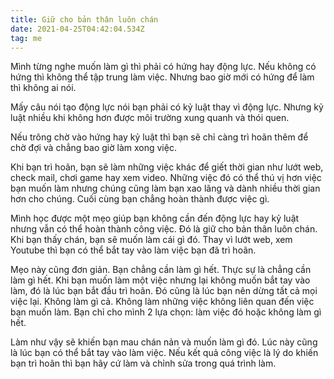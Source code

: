 ```yaml
---
title: Giữ cho bản thân luôn chán
date: 2021-04-25T04:42:04.534Z
tag: me
---
```

Mình từng nghe muốn làm gì thì phải có hứng hay động lực. Nếu không có hứng thì không thể tập trung làm việc. Nhưng bao giờ mới có hứng để làm thì không ai nói.

Mấy câu nói tạo động lực nói bạn phải có kỷ luật thay vì động lực. Nhưng kỷ luật nhiều khi không hơn được môi trường xung quanh và thói quen.

Nếu trông chờ vào hứng hay kỷ luật thì bạn sẽ chỉ càng trì hoãn thêm để chờ đợi và chẳng bao giờ làm xong việc. 

Khi bạn trì hoãn, bạn sẽ làm những việc khác để giết thời gian như lướt web, check mail, chơi game hay xem video. Những việc đó có thể thú vị hơn việc bạn muốn làm nhưng chúng cũng làm bạn xao lãng và dành nhiều thời gian hơn cho chúng. Cuối cùng bạn chẳng hoàn thành được việc gì.

Mình học được một mẹo giúp bạn không cần đến động lực hay kỷ luật nhưng vẫn có thể hoàn thành công việc. Đó là giữ cho bản thân luôn chán. Khi bạn thấy chán, bạn sẽ muốn làm cái gì đó. Thay vì lướt web, xem Youtube thì bạn có thể bắt tay vào làm việc bạn đã trì hoãn.

Mẹo này cũng đơn giản. Bạn chẳng cần làm gì hết. Thực sự là chẳng cần làm gì hết. Khi bạn muốn làm một việc nhưng lại không muốn bắt tay vào làm, đó là lúc bạn bắt đầu trì hoãn. Đó cũng là lúc bạn nên dừng tất cả mọi việc lại. Không làm gì cả. Không làm những việc không liên quan đến việc bạn muốn làm. Bạn chỉ cho mình 2 lựa chọn: làm việc đó hoặc không làm gì hết. 

Làm như vậy sẽ khiến bạn mau chán nản và muốn làm gì đó. Lúc này cũng là lúc bạn có thể bắt tay vào làm việc. Nếu kết quả công việc là lý do khiến bạn trì hoãn thì bạn hãy cứ làm và chỉnh sửa trong quá trình làm.